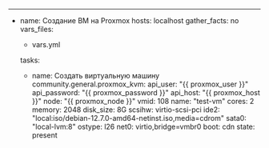 ---
- name: Создание ВМ на Proxmox
  hosts: localhost
  gather_facts: no
  vars_files:
    - vars.yml

  tasks:
    - name: Создать виртуальную машину
      community.general.proxmox_kvm:
        api_user: "{{ proxmox_user }}"
        api_password: "{{ proxmox_password }}"
        api_host: "{{ proxmox_host }}"
        node: "{{ proxmox_node }}"
        vmid: 108
        name: "test-vm"
        cores: 2
        memory: 2048
        disk_size: 8G
        scsihw: virtio-scsi-pci
        ide2: "local:iso/debian-12.7.0-amd64-netinst.iso,media=cdrom"
        sata0: "local-lvm:8"
        ostype: l26
        net0: virtio,bridge=vmbr0
        boot: cdn
        state: present
